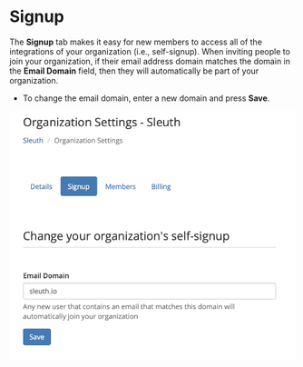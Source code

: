 # Signup

The **Signup** tab makes it easy for new members to access all of the integrations of your organization \(i.e., self-signup\). When inviting people to join your organization, if their email address domain matches the domain in the **Email Domain** field, then they will automatically be part of your organization. 

* To change the email domain, enter a new domain and press **Save**. 

![](../../.gitbook/assets/org-signup.png)



